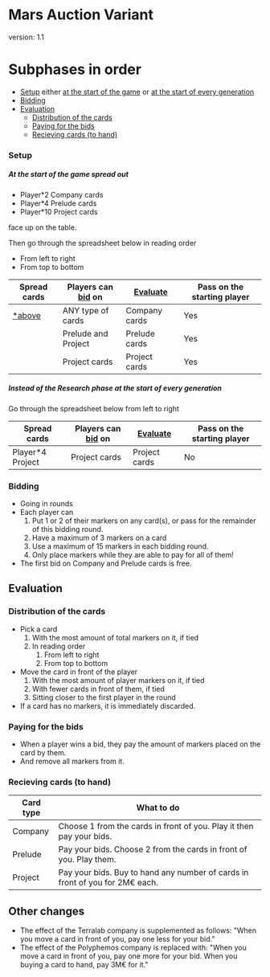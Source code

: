 # Mars Auction Variant

version: 1.1

# Subphases in order

- [Setup](#setup) either [at the start of the game](#at-the-start-of-the-game-spread-out) or [at the start of every generation](#instead-of-the-research-phase-at-the-start-of-every-generation)
- [Bidding](#bidding)
- [Evaluation](#evaluation)
    - [Distribution of the cards](#distribution-of-the-cards)
    - [Paying for the bids](#paying-for-the-bids)
    - [Recieving cards (to hand)](#recieving-cards-to-hand)

### Setup

##### At the start of the game spread out

- Player*2 Company cards
- Player*4 Prelude cards
- Player*10 Project cards

face up on the table.

Then go through the spreadsheet below in reading order

- From left to right
- From top to bottom

| Spread cards | Players can [bid](#bidding) on | [Evaluate](#evaluation) | Pass on the starting player |
|--------------|--------------------|----------|-----------------------------|
| [*above](#at-the-start-of-the-game-spread-out) | ANY type of cards | Company cards | Yes |
| | Prelude and Project | Prelude cards | Yes |
| | Project cards | Project cards | Yes |

##### Instead of the Research phase at the start of every generation

Go through the spreadsheet below from left to right

| Spread cards | Players can [bid](#bidding) on | [Evaluate](#evaluation) | Pass on the starting player |
|--------------|--------------------|----------|-----------------------------|
| Player*4 Project | Project cards | Project cards | No |

### Bidding

- Going in rounds
- Each player can
    1. Put 1 or 2 of their markers on any card(s), or pass for the remainder of this bidding round.
    2. Have a maximum of 3 markers on a card
    3. Use a maximum of 15 markers in each bidding round.
    4. Only place markers while they are able to pay for all of them!
- The first bid on Company and Prelude cards is free.

## Evaluation

### Distribution of the cards

- Pick a card
    1. With the most amount of total markers on it, if tied
    2. In reading order
        1. From left to right
        2. From top to bottom
- Move the card in front of the player
    1. With the most amount of player markers on it, if tied
    2. With fewer cards in front of them, if tied
    3. Sitting closer to the first player in the round
- If a card has no markers, it is immediately discarded.

### Paying for the bids

- When a player wins a bid, they pay the amount of markers placed on the card by them.
- And remove all markers from it.

### Recieving cards (to hand)

| Card type | What to do |
|-----------|------------|
| Company | Choose 1 from the cards in front of you. Play it then pay your bids. |
| Prelude | Pay your bids. Choose 2 from the cards in front of you. Play them. |
| Project | Pay your bids. Buy to hand any number of cards in front of you for 2M€ each. |

## Other changes

- The effect of the Terralab company is supplemented as follows: "When you move a card in front of you, pay one less for your bid."
- The effect of the Polyphemos company is replaced with: "When you move a card in front of you, pay one more for your bid. When you buying a card to hand, pay 3M€ for it."

